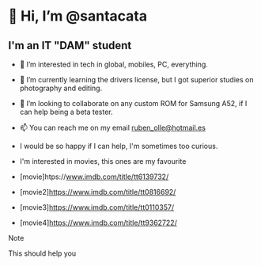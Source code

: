 # 👋 Hi, I’m @santacata
## I'm an IT "DAM" student

- 👀 I’m interested in tech in global, mobiles, PC, everything.
- 🌱 I’m currently learning the drivers license, but I got superior studies on photography and editing.
- 💞️ I’m looking to collaborate on any custom ROM for Samsung A52, if I can help being a beta tester.
- 📫 You can reach me on my email ruben_olle@hotmail.es
- I would be so happy if I can help, I'm sometimes too curious.

- I'm interested in movies, this ones are my favourite
- [movie]htps://www.imdb.com/title/tt6139732/
- [movie2]https://www.imdb.com/title/tt0816692/
- [movie3]https://www.imdb.com/title/tt0110357/
- [movie4]https://www.imdb.com/title/tt9362722/

>[!NOTE]
>This should help you

<!---
rubenolle/rubenSant is a ✨ special ✨ repository because its `README.md` (this file) appears on my GitHub profile.
--->
